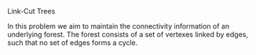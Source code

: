 Link-Cut Trees


In this problem we aim to maintain the connectivity information of an underlying forest. The forest consists of a set of vertexes linked by edges, such that no set of edges forms a cycle.
